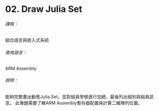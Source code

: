 # 02. Draw Julia Set

###### 課程：
組合語言與嵌入式系統
###### 使用語言：
ARM Assembly
###### 說明：
能夠完整畫出動態Julia Set，並對組員學號進行加總，最後列出組別與組員訊息。
此專題需要了解ARM Assembly暫存器配置與計算二維陣列位置。
